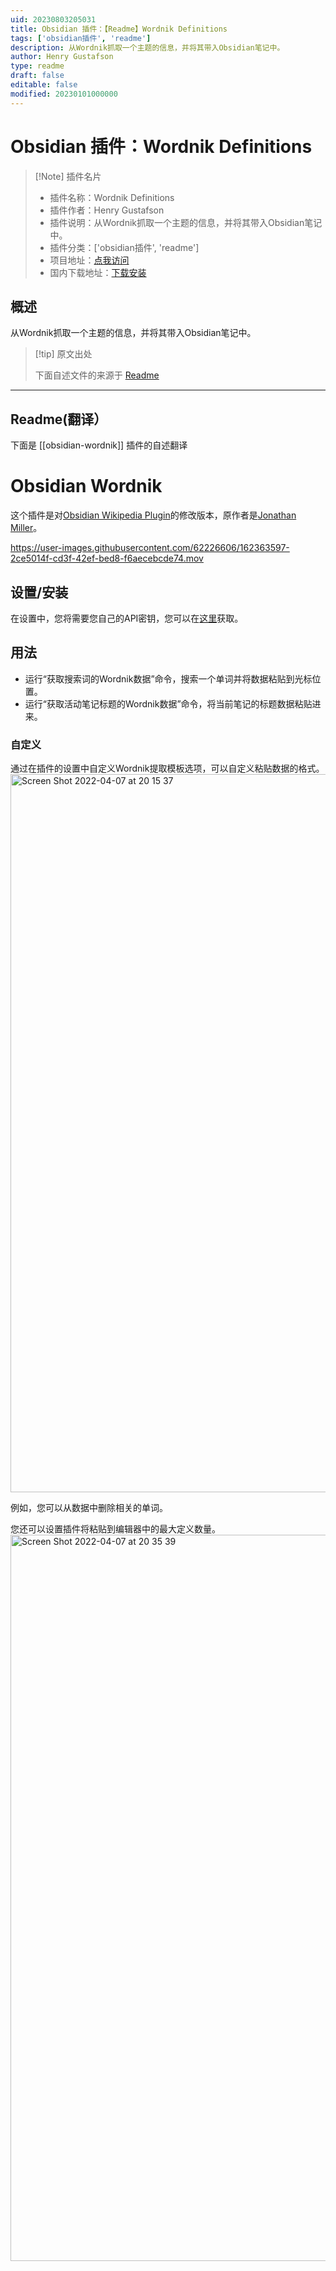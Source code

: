 ```yaml
---
uid: 20230803205031
title: Obsidian 插件：【Readme】Wordnik Definitions
tags: ['obsidian插件', 'readme']
description: 从Wordnik抓取一个主题的信息，并将其带入Obsidian笔记中。
author: Henry Gustafson
type: readme
draft: false
editable: false
modified: 20230101000000
---
```


# Obsidian 插件：Wordnik Definitions

> [!Note] 插件名片
> - 插件名称：Wordnik Definitions
> - 插件作者：Henry Gustafson
> - 插件说明：从Wordnik抓取一个主题的信息，并将其带入Obsidian笔记中。
> - 插件分类：['obsidian插件', 'readme']
> - 项目地址：[点我访问](https://github.com/lizard-heart/obsidian-wordnik-definitions)
> - 国内下载地址：[下载安装](https://pkmer.cn/products/plugin/pluginMarket/?obsidian-wordnik)

## 概述

从Wordnik抓取一个主题的信息，并将其带入Obsidian笔记中。



> [!tip] 原文出处
> 
>下面自述文件的来源于 [Readme](https://ghproxy.net/https://raw.githubusercontent.com/lizard-heart/obsidian-wordnik-definitions/master/README.md)
> 

---

## Readme(翻译）

下面是 [[obsidian-wordnik]] 插件的自述翻译


# Obsidian Wordnik

这个插件是对[Obsidian Wikipedia Plugin](https://github.com/jmilldotdev/obsidian-wikipedia)的修改版本，原作者是[Jonathan Miller](https://github.com/jmilldotdev)。

https://user-images.githubusercontent.com/62226606/162363597-2ce5014f-cd3f-42ef-bed8-f6aecebcde74.mov

## 设置/安装
在设置中，您将需要您自己的API密钥，您可以在[这里](https://developer.wordnik.com/)获取。

## 用法
- 运行“获取搜索词的Wordnik数据”命令，搜索一个单词并将数据粘贴到光标位置。
- 运行“获取活动笔记标题的Wordnik数据”命令，将当前笔记的标题数据粘贴进来。

### 自定义
通过在插件的设置中自定义Wordnik提取模板选项，可以自定义粘贴数据的格式。
<img width="1149" alt="Screen Shot 2022-04-07 at 20 15 37" src="https://user-images.githubusercontent.com/62226606/162355966-848b7b14-bc06-42dd-9ba6-3342d508d357.png">

例如，您可以从数据中删除相关的单词。

您还可以设置插件将粘贴到编辑器中的最大定义数量。
<img width="1162" alt="Screen Shot 2022-04-07 at 20 35 39" src="https://user-images.githubusercontent.com/62226606/162357771-b362c7ed-0c04-4d56-8c4b-6283d74173e4.png">




